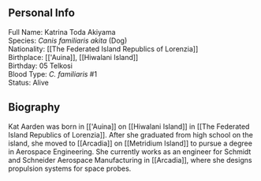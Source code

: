 ## Personal Info

Full Name: Katrina Toda Akiyama  
Species: _Canis familiaris akita_ (Dog)  
Nationality: [[The Federated Island Republics of Lorenzia]]  
Birthplace: [['Auina]], [[Hiwalani Island]]  
Birthday: 05 Telkosi  
Blood Type: _C. familiaris_ #1  
Status: Alive  
## Biography

Kat Aarden was born in [['Auina]] on [[Hiwalani Island]] in [[The Federated Island Republics of Lorenzia]]. After she graduated from high school on the island, she moved to [[Arcadia]] on [[Metridium Island]] to pursue a degree in Aerospace Engineering. She currently works as an engineer for Schmidt and Schneider Aerospace Manufacturing in [[Arcadia]], where she designs propulsion systems for space probes.